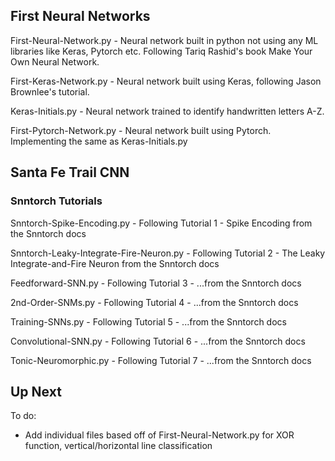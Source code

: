 ## First Neural Networks

First-Neural-Network.py - Neural network built in python not using any ML libraries like Keras, Pytorch etc. Following Tariq Rashid's book Make Your Own Neural Network.

First-Keras-Network.py - Neural network built using Keras, following Jason Brownlee's tutorial.

Keras-Initials.py - Neural network trained to identify handwritten letters A-Z.

First-Pytorch-Network.py - Neural network built using Pytorch. Implementing the same as Keras-Initials.py

## Santa Fe Trail CNN

### Snntorch Tutorials

Snntorch-Spike-Encoding.py - Following Tutorial 1 - Spike Encoding from the Snntorch docs

Snntorch-Leaky-Integrate-Fire-Neuron.py - Following Tutorial 2 - The Leaky Integrate-and-Fire Neuron from the Snntorch docs

Feedforward-SNN.py - Following Tutorial 3 - ...from the Snntorch docs

2nd-Order-SNMs.py - Following Tutorial 4 - ...from the Snntorch docs

Training-SNNs.py - Following Tutorial 5 - ...from the Snntorch docs

Convolutional-SNN.py - Following Tutorial 6 - ...from the Snntorch docs

Tonic-Neuromorphic.py - Following Tutorial 7 - ...from the Snntorch docs



## Up Next
To do:
- Add individual files based off of First-Neural-Network.py for XOR function, vertical/horizontal line classification

